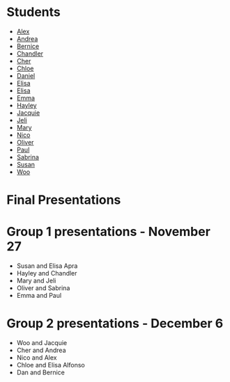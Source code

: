 # Students

* [Alex](http://storm.usc.edu/~kim657/index.html)
* [Andrea](http://storm.usc.edu/~andreadw/iml300/)
* [Bernice](http://storm.usc.edu/~bdanetar/iml300/)
* [Chandler](http://storm.usc.edu/~zausner/iml300/index.html)
* [Cher](http://storm.usc.edu/~ccarlton/)
* [Chloe](http://storm.usc.edu/~yanyuxu/)
* [Daniel](http://storm.usc.edu/~gilesd)
* [Elisa](http://storm.usc.edu/~ealfonso/iml300/)
* [Elisa](http://storm.usc.edu/~ealfonso/assignment1/)
* [Emma](http://storm.usc.edu/~wang439/iml300/)
* [Hayley](http://storm.usc.edu/~hpike/)
* [Jacquie](http://storm.usc.edu/~jynavarr/IML300/)
* [Jeli](http://storm.usc.edu/~jli856/iml300/index.html)
* [Mary](http://storm.usc.edu/~mejuarez/)
* [Nico](http://storm.usc.edu/~npizzati/iml300/)
* [Oliver](http://storm.usc.edu/~ogray/IML300/)
* [Paul](http://storm.usc.edu/~paulbyun/)
* [Sabrina](http://storm.usc.edu/~stamnes/)
* [Susan](http://storm.usc.edu/~lin203/)
* [Woo](http://storm.usc.edu/~woosungj/class2/mainpage/)

# Final Presentations
# Group 1 presentations - November 27

* Susan and Elisa Apra
* Hayley and Chandler 
* Mary and Jeli
* Oliver and Sabrina
* Emma and Paul

# Group 2 presentations - December 6

* Woo and Jacquie
* Cher and Andrea
* Nico and Alex
* Chloe and Elisa Alfonso
* Dan and Bernice
